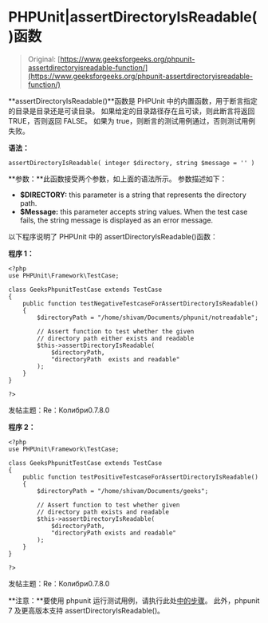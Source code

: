 # PHPUnit|assertDirectoryIsReadable()函数

> Original: [https://www.geeksforgeeks.org/phpunit-assertdirectoryisreadable-function/](https://www.geeksforgeeks.org/phpunit-assertdirectoryisreadable-function/)

**assertDirectoryIsReadable()**函数是 PHPUnit 中的内置函数，用于断言指定的目录是目录还是可读目录。 如果给定的目录路径存在且可读，则此断言将返回 TRUE，否则返回 FALSE。 如果为 true，则断言的测试用例通过，否则测试用例失败。

**语法：**

```
assertDirectoryIsReadable( integer $directory, string $message = '' )

```

**参数：**此函数接受两个参数，如上面的语法所示。 参数描述如下：

*   **$DIRECTORY:** this parameter is a string that represents the directory path.
*   **$Message:** this parameter accepts string values. When the test case fails, the string message is displayed as an error message.

以下程序说明了 PHPUnit 中的 assertDirectoryIsReadable()函数：

**程序 1：**

```
<?php
use PHPUnit\Framework\TestCase;

class GeeksPhpunitTestCase extends TestCase
{
    public function testNegativeTestcaseForAssertDirectoryIsReadable()
    {
        $directoryPath = "/home/shivam/Documents/phpunit/notreadable";

        // Assert function to test whether the given
        // directory path either exists and readable
        $this->assertDirectoryIsReadable(
            $directoryPath,
            "directoryPath  exists and readable"
        );
    }
}

?>
```

发帖主题：Re：Колибри0.7.8.0

**程序 2：**

```
<?php
use PHPUnit\Framework\TestCase;

class GeeksPhpunitTestCase extends TestCase
{
    public function testPositiveTestcaseForAssertDirectoryIsReadable()
    {
        $directoryPath = "/home/shivam/Documents/geeks";

        // Assert function to test whether given
        // directory path exists and readable
        $this->assertDirectoryIsReadable(
            $directoryPath,
            "directoryPath exists and readable"
        );
    }
}

?>
```

发帖主题：Re：Колибри0.7.8.0

**注意：**要使用 phpunit 运行测试用例，请执行此处[中的步骤](https://www.jetbrains.com/help/phpstorm/using-phpunit-framework.html)。 此外，phpunit 7 及更高版本支持 assertDirectoryIsReadable()。